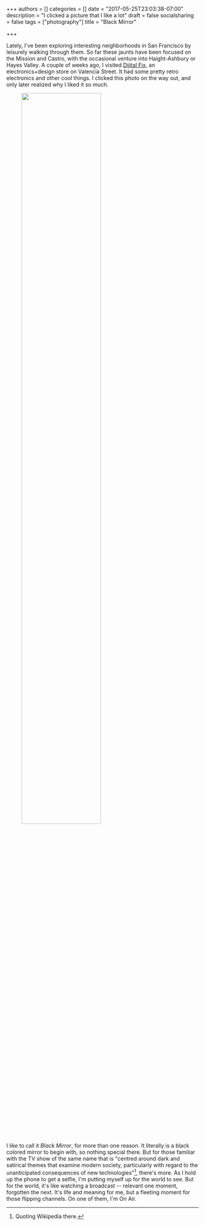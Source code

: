 +++
authors = []
categories = []
date = "2017-05-25T23:03:38-07:00"
description = "I clicked a picture that I like a lot"
draft = false
socialsharing = false
tags = ["photography"]
title = "Black Mirror"

+++

Lately, I've been exploring interesting neighborhoods in San Francisco by leisurely
walking through them. So far these jaunts have been focused on the Mission and Castro,
with the occasional venture into Haight-Ashbury or Hayes Valley. A couple of weeks
ago, I visited [Dijital Fix](https://dijitalfix.com/), an electronics+design store on
Valencia Street. It had some pretty retro electronics and other cool things. I clicked
this photo on the way out, and only later realized why I liked it so much.

<figure>
    <img data-action="zoom" src="/images/black-mirror.jpg" style="width:70%;"></img>
</figure>

I like to call it _Black Mirror_, for more than one reason. It literally is a black
colored mirror to begin with, so nothing special there. But for those familiar with
the TV show of the same name that is "centred around dark and satirical themes that
examine modern society, particularly with regard to the unanticipated consequences of
new technologies"[^1], there's more. As I hold up the phone to get a selfie, I'm putting
myself up for the world to see. But for the world, it's like watching a broadcast --
relevant one moment, forgotten the next. It's life and meaning for me, but a fleeting
moment for those flipping channels. On one of them, I'm On Air.

[^1]: Quoting Wikipedia there.
